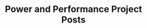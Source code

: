 ---
title: Power and Performance Project Posts
permalink: /projects/perf/posts/
layout: related_project_posts
key: PERF
---